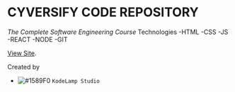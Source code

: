 # CYVERSIFY CODE REPOSITORY

*The Complete Software Engineering Course*
Technologies 
-HTML
-CSS
-JS
-REACT
-NODE
-GIT

[View Site]([https://kerwindows-inc.github.io//](https://kodelamp.github.io/se-complete-course/)).



Created by
- ![#1589F0](https://via.placeholder.com/15/1589F0/000000?text=+) `KodeLamp Studio`
